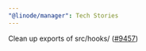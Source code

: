 ```yaml
---
"@linode/manager": Tech Stories
---
```


Clean up exports of src/hooks/ ([#9457](https://github.com/linode/manager/pull/9457))
